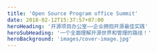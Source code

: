 ```yaml
---
title: 'Open Source Program office Summit'
date: 2018-02-12T15:37:57+07:00
heroHeading: '开源项目办公室——企业拥抱开源最佳实践'
heroSubHeading: '一个全面理解开源世界和管理的路径！'
heroBackground: 'images/cover-image.jpg'
---
```

